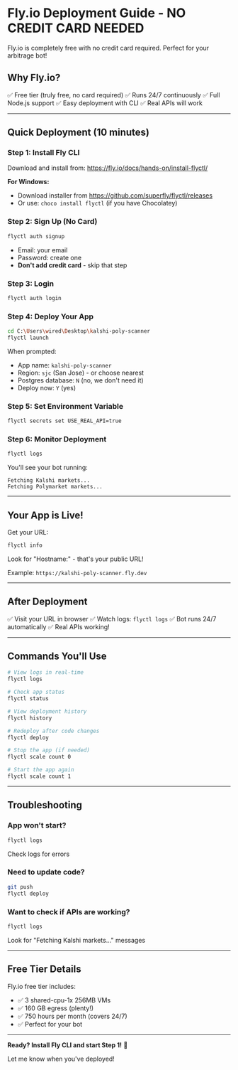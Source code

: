 # Fly.io Deployment Guide - NO CREDIT CARD NEEDED

Fly.io is completely free with no credit card required. Perfect for your arbitrage bot!

## Why Fly.io?
✅ Free tier (truly free, no card required)
✅ Runs 24/7 continuously
✅ Full Node.js support
✅ Easy deployment with CLI
✅ Real APIs will work

---

## **Quick Deployment (10 minutes)**

### Step 1: Install Fly CLI
Download and install from: https://fly.io/docs/hands-on/install-flyctl/

**For Windows:**
- Download installer from https://github.com/superfly/flyctl/releases
- Or use: `choco install flyctl` (if you have Chocolatey)

### Step 2: Sign Up (No Card)
```bash
flyctl auth signup
```
- Email: your email
- Password: create one
- **Don't add credit card** - skip that step

### Step 3: Login
```bash
flyctl auth login
```

### Step 4: Deploy Your App
```bash
cd C:\Users\wired\Desktop\kalshi-poly-scanner
flyctl launch
```

When prompted:
- App name: `kalshi-poly-scanner`
- Region: `sjc` (San Jose) - or choose nearest
- Postgres database: `N` (no, we don't need it)
- Deploy now: `Y` (yes)

### Step 5: Set Environment Variable
```bash
flyctl secrets set USE_REAL_API=true
```

### Step 6: Monitor Deployment
```bash
flyctl logs
```

You'll see your bot running:
```
Fetching Kalshi markets...
Fetching Polymarket markets...
```

---

## Your App is Live!

Get your URL:
```bash
flyctl info
```

Look for "Hostname:" - that's your public URL!

Example: `https://kalshi-poly-scanner.fly.dev`

---

## After Deployment

✅ Visit your URL in browser
✅ Watch logs: `flyctl logs`
✅ Bot runs 24/7 automatically
✅ Real APIs working!

---

## Commands You'll Use

```bash
# View logs in real-time
flyctl logs

# Check app status
flyctl status

# View deployment history
flyctl history

# Redeploy after code changes
flyctl deploy

# Stop the app (if needed)
flyctl scale count 0

# Start the app again
flyctl scale count 1
```

---

## Troubleshooting

### App won't start?
```bash
flyctl logs
```
Check logs for errors

### Need to update code?
```bash
git push
flyctl deploy
```

### Want to check if APIs are working?
```bash
flyctl logs
```
Look for "Fetching Kalshi markets..." messages

---

## Free Tier Details

Fly.io free tier includes:
- ✅ 3 shared-cpu-1x 256MB VMs
- ✅ 160 GB egress (plenty!)
- ✅ 750 hours per month (covers 24/7)
- ✅ Perfect for your bot

---

**Ready? Install Fly CLI and start Step 1!** 🚀

Let me know when you've deployed!
